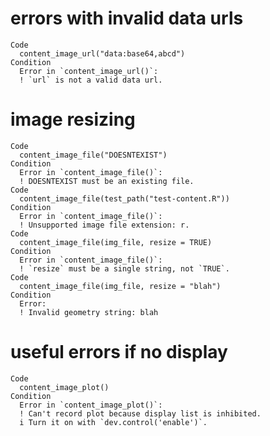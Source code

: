 # errors with invalid data urls

    Code
      content_image_url("data:base64,abcd")
    Condition
      Error in `content_image_url()`:
      ! `url` is not a valid data url.

# image resizing

    Code
      content_image_file("DOESNTEXIST")
    Condition
      Error in `content_image_file()`:
      ! DOESNTEXIST must be an existing file.
    Code
      content_image_file(test_path("test-content.R"))
    Condition
      Error in `content_image_file()`:
      ! Unsupported image file extension: r.
    Code
      content_image_file(img_file, resize = TRUE)
    Condition
      Error in `content_image_file()`:
      ! `resize` must be a single string, not `TRUE`.
    Code
      content_image_file(img_file, resize = "blah")
    Condition
      Error:
      ! Invalid geometry string: blah

# useful errors if no display

    Code
      content_image_plot()
    Condition
      Error in `content_image_plot()`:
      ! Can't record plot because display list is inhibited.
      i Turn it on with `dev.control('enable')`.

